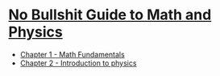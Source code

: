 # [No Bullshit Guide to Math and Physics](https://minireference.com/)
- [Chapter 1 - Math Fundamentals](01-math-fundamentals.md)
- [Chapter 2 - Introduction to physics](02-physics.md)